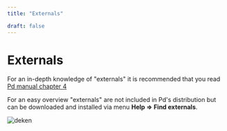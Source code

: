 ```yaml
---
title: "Externals"

draft: false
---
```


# Externals 

For an in-depth knowledge of "externals" it is recommended that you read [Pd manual chapter 4](https://msp.puredata.info/Pd_documentation/x4.htm)

For an easy overview "externals" are not included in Pd's distribution but can be downloaded and installed via menu **Help => Find externals**.

![deken](/img/deken.gif)

